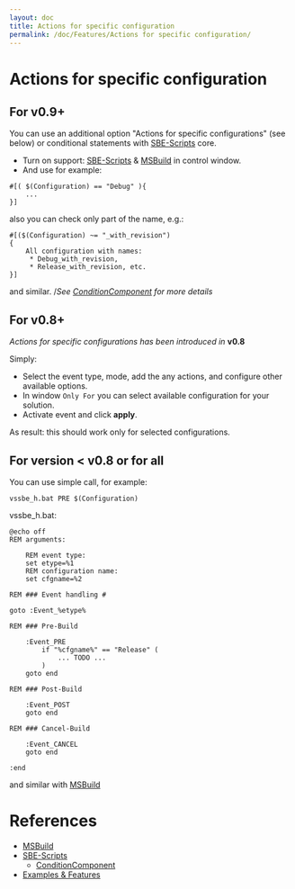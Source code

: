 ```yaml
---
layout: doc
title: Actions for specific configuration 
permalink: /doc/Features/Actions for specific configuration/
---
```

# Actions for specific configuration 

## For v0.9+ 

You can use an additional option "Actions for specific configurations" (see below) or conditional statements with [SBE-Scripts](../../Scripts/SBE-Scripts/) core.

* Turn on support: [SBE-Scripts](../../Scripts/SBE-Scripts/) & [MSBuild](../../Scripts/MSBuild/) in control window. 
* And use for example: 

```{{site.sbelang1}}
#[( $(Configuration) == "Debug" ){ 
    ... 
}]
```
also you can check only part of the name, e.g.:

```{{site.sbelang1}}
#[($(Configuration) ~= "_with_revision") 
{ 
    All configuration with names:  
     * Debug_with_revision,  
     * Release_with_revision, etc. 
}]
```
and similar. /*See [ConditionComponent](../../Scripts/SBE-Scripts/Components/ConditionComponent/) for more details*

## For v0.8+ 

*Actions for specific configurations has been introduced in* **v0.8**

Simply:

* Select the event type, mode, add the any actions, and configure other available options.
* In window `Only For` you can select available configuration for your solution.
* Activate event and click **apply**. 

As result: this should work only for selected configurations.

## For version < v0.8 or for all

You can use simple call, for example:

```{{site.sbelang1}}
vssbe_h.bat PRE $(Configuration)
```

vssbe_h.bat:

```{{site.msblang}}
@echo off 
REM arguments: 
 
    REM event type: 
    set etype=%1 
    REM configuration name: 
    set cfgname=%2 
 
REM ### Event handling # 
 
goto :Event_%etype% 
 
REM ### Pre-Build 
 
    :Event_PRE 
        if "%cfgname%" == "Release" ( 
            ... TODO ... 
        ) 
    goto end 
 
REM ### Post-Build 
 
    :Event_POST 
    goto end 
 
REM ### Cancel-Build 
 
    :Event_CANCEL 
    goto end 
 
:end
```

and similar with [MSBuild](../../Scripts/MSBuild/)

# References

* [MSBuild](../../Scripts/MSBuild/)
* [SBE-Scripts](../../Scripts/SBE-Scripts/)
    * [ConditionComponent](../../Scripts/SBE-Scripts/Components/ConditionComponent/)
* [Examples & Features](../../Examples/)